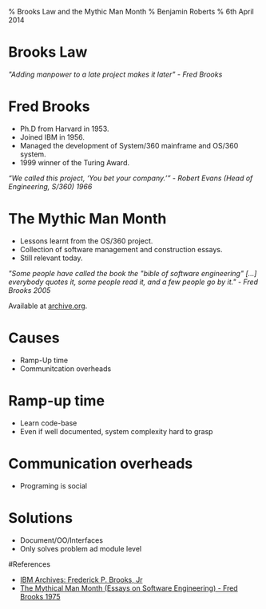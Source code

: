 % Brooks Law and the Mythic Man Month
% Benjamin Roberts
% 6th April 2014

# Brooks Law
_"Adding manpower to a late project makes it later" -  Fred Brooks_


# Fred Brooks
 - Ph.D from Harvard in 1953.
 - Joined IBM in 1956.
 - Managed the development of System/360 mainframe and OS/360 system.
 - 1999 winner of the Turing Award.

_“We called this project, ‘You bet your company.’” - Robert Evans (Head of Engineering, S/360) 1966_


# The Mythic Man Month
 - Lessons learnt from the OS/360 project.
 - Collection of software management and construction essays.
 - Still relevant today.


_"Some people have called the book the "bible of software engineering" [...] everybody quotes it, some people read it, and a few people go by it." - Fred Brooks 2005_

Available at [archive.org][archive_book].


# Causes
 - Ramp-Up time
 - Communitcation overheads


# Ramp-up time
 - Learn code-base
 - Even if well documented, system complexity hard to grasp


# Communication overheads
 - Programing is social


# Solutions
 - Document/OO/Interfaces
  - Only solves problem ad module level


#References
- [IBM Archives: Frederick P. Brooks, Jr][ibm_brooks]
- [The Mythical Man Month (Essays on Software Engineering) - Fred Brooks 1975][archive_book]


[links to]: references
[ibm_brooks]: http://www-03.ibm.com/ibm/history/exhibits/builders/builders_brooksjr.html
[archive_book]: https://archive.org/details/mythicalmanmonth00fred
